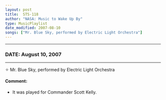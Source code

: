 ```yaml
---
layout: post
title:  STS-118
author: "NASA: Music to Wake Up By"
type: MusicPlaylist
date_modified: 2007-08-10
songs: ["Mr. Blue Sky, performed by Electric Light Orchestra"]
---
```


----
### DATE: August 10, 2007
----
✧ Mr. Blue Sky, performed by Electric Light Orchestra

#### Comment:
* It was played for Commander Scott Kelly.



<br/>
<center>
	<a target="_blank"
	   href="https://twitter.com/intent/tweet?hashtags=Space,NASA,Playlist,NASAWakeupCalls,SpaceProgram&text={{ page.author}}, '{{ page.songs.first }}' {{ page.title }}, {{ page.date | date: '%B %d, %Y' }}. {{ site.url }}{{ page.url }} @nasawakeupcalls">
	   <i class="fab fa-twitter" alt="Tweet this page" style="font-size: 1.3em;"></i>
	</a>
	&nbsp; 	<i class="fas fa-user-astronaut" style="font-size: 1.5em;"></i> &nbsp;
    <a type="amzn" search="'Mr. Blue Sky, performed by Electric Light Orchestra'" category="popular music">
        <i class="fab fa-amazon" style="font-size: 1.3em;"></i>
    </a>
</center>
